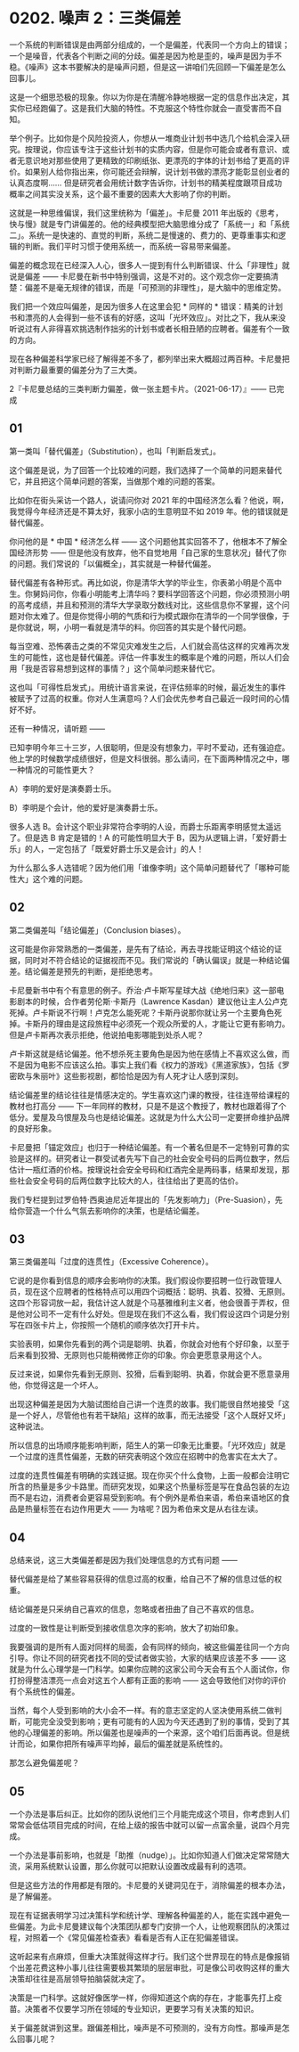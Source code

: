 # 0202. 噪声 2：三类偏差

一个系统的判断错误是由两部分组成的，一个是偏差，代表同一个方向上的错误；一个是噪音，代表各个判断之间的分歧。偏差是因为枪是歪的，噪声是因为手不稳。《噪声》这本书要解决的是噪声问题，但是这一讲咱们先回顾一下偏差是怎么回事儿。

这是一个细思恐极的现象。你以为你是在清醒冷静地根据一定的信息作出决定，其实你已经跑偏了。这是我们大脑的特性。不克服这个特性你就会一直受害而不自知。

举个例子。比如你是个风险投资人，你想从一堆商业计划书中选几个给机会深入研究。按理说，你应该专注于这些计划书的实质内容，但是你可能会或者有意识、或者无意识地对那些使用了更精致的印刷纸张、更漂亮的字体的计划书给了更高的评价。如果别人给你指出来，你可能还会辩解，说计划书做的漂亮才能彰显创业者的认真态度啊…… 但是研究者会用统计数字告诉你，计划书的精美程度跟项目成功概率之间其实没关系，这个最不重要的因素大大影响了你的判断。

这就是一种思维偏误，我们这里统称为「偏差」。卡尼曼 2011 年出版的《思考，快与慢》就是专门讲偏差的。他的经典模型把大脑思维分成了「系统一」和「系统二」。系统一是快速的、直觉的判断，系统二是慢速的、费力的、更尊重事实和逻辑的判断。我们平时习惯于使用系统一，而系统一容易带来偏差。

偏差的概念现在已经深入人心，很多人一提到有什么判断错误、什么「非理性」就说是偏差 —— 卡尼曼在新书中特别强调，这是不对的。这个观念你一定要搞清楚：偏差不是毫无规律的错误，而是「可预测的非理性」，是大脑中的思维定势。

我们把一个效应叫偏差，是因为很多人在这里会犯 * 同样的 * 错误：精美的计划书和漂亮的人会得到一些不该有的好感，这叫「光环效应」。对比之下，我从来没听说过有人非得喜欢挑选制作拙劣的计划书或者长相丑陋的应聘者。偏差有个一致的方向。

现在各种偏差科学家已经了解得差不多了，都列举出来大概超过两百种。卡尼曼把对判断力最重要的偏差分为了三大类。

2『卡尼曼总结的三类判断力偏差，做一张主题卡片。（2021-06-17）』—— 已完成

## 01

第一类叫「替代偏差」（Substitution），也叫「判断启发式」。

这个偏差是说，为了回答一个比较难的问题，我们选择了一个简单的问题来替代它，并且把这个简单问题的答案，当做那个难的问题的答案。

比如你在街头采访一个路人，说请问你对 2021 年的中国经济怎么看？他说，啊，我觉得今年经济还是不算太好，我家小店的生意明显不如 2019 年。他的错误就是替代偏差。

你问他的是 * 中国 * 经济怎么样 —— 这个问题他其实回答不了，他根本不了解全国经济形势 —— 但是他没有放弃，他不自觉地用「自己家的生意状况」替代了你的问题。我们常说的「以偏概全」，其实就是一种替代偏差。

替代偏差有各种形式。再比如说，你是清华大学的毕业生，你表弟小明是个高中生。你舅妈问你，你看小明能考上清华吗？要科学回答这个问题，你必须预测小明的高考成绩，并且和预测的清华大学录取分数线对比，这些信息你不掌握，这个问题对你太难了。但是你觉得小明的气质和行为模式跟你在清华的一个同学很像，于是你就说，啊，小明一看就是清华的料。你回答的其实是个替代问题。

每当空难、恐怖袭击之类的不常见灾难发生之后，人们就会高估这样的灾难再次发生的可能性，这也是替代偏差。评估一件事发生的概率是个难的问题，所以人们会用「我是否容易想到这样的事情？」这个简单问题来替代它。

这也叫「可得性启发式」。用统计语言来说，在评估频率的时候，最近发生的事件被赋予了过高的权重。你对人生满意吗？人们会优先参考自己最近一段时间的心情好不好。

还有一种情况，请听题 ——

已知李明今年三十三岁，人很聪明，但是没有想象力，平时不爱动，还有强迫症。他上学的时候数学成绩很好，但是文科很弱。那么请问，在下面两种情况之中，哪一种情况的可能性更大？

A）李明的爱好是演奏爵士乐。

B）李明是个会计，他的爱好是演奏爵士乐。

很多人选 B。会计这个职业非常符合李明的人设，而爵士乐距离李明感觉太遥远了。但是选 B 肯定是错的！A 的可能性明显大于 B，因为从逻辑上讲，「爱好爵士乐」的人，一定包括了「既爱好爵士乐又是会计」的人！

为什么那么多人选错呢？因为他们用「谁像李明」这个简单问题替代了「哪种可能性大」这个难的问题。

## 02

第二类偏差叫「结论偏差」（Conclusion biases）。

这可能是你非常熟悉的一类偏差，是先有了结论，再去寻找能证明这个结论的证据，同时对不符合结论的证据视而不见。我们常说的「确认偏误」就是一种结论偏差。结论偏差是预先的判断，是拒绝思考。

卡尼曼新书中有个有意思的例子。乔治·卢卡斯写星球大战《绝地归来》这一部电影剧本的时候，合作者劳伦斯·卡斯丹（Lawrence Kasdan）建议他让主人公卢克死掉。卢卡斯说不行啊！卢克怎么能死呢？卡斯丹说那你就让另一个主要角色死掉。卡斯丹的理由是这段旅程中必须死一个观众所爱的人，才能让它更有影响力。但是卢卡斯再次表示拒绝，他说拍电影哪能到处杀人呢？

卢卡斯这就是结论偏差。他不想杀死主要角色是因为他在感情上不喜欢这么做，而不是因为电影不应该这么拍。事实上我们看《权力的游戏》《黑道家族》，包括《罗密欧与朱丽叶》这些影视剧，都恰恰是因为有人死才让人感到深刻。

结论偏差里的结论往往是情感决定的。学生喜欢这门课的教授，往往连带给课程的教材也打高分 —— 下一年同样的教材，只是不是这个教授了，教材也跟着得了个低分。爱屋及乌恨屋及乌也是结论偏差。这就是为什么大公司一定要拼命维护品牌的良好形象。

卡尼曼把「锚定效应」也归于一种结论偏差。有一个著名但是不一定特别可靠的实验是这样的。研究者让一群受试者先写下自己的社会安全号码的后两位数字，然后估计一瓶红酒的价格。按理说社会安全号码和红酒完全是两码事，结果却发现，那些社会安全号码的后两位数字比较大的人，往往给出了更高的估价。

我们专栏提到过罗伯特·西奥迪尼近年提出的「先发影响力」（Pre-Suasion），先给你营造一个什么气氛去影响你的决策，也是结论偏差。

## 03

第三类偏差叫「过度的连贯性」（Excessive Coherence）。

它说的是你看到信息的顺序会影响你的决策。我们假设你要招聘一位行政管理人员，现在这个应聘者的性格特点可以用四个词概括：聪明、执着、狡猾、无原则。这四个形容词放一起，我估计这人就是个马基雅维利主义者，他会很善于弄权，但是他对公司不一定有什么好处。但是现在我们不这么看，我们假设这四个词是分别写在四张卡片上，你按照一个随机的顺序依次打开卡片。

实验表明，如果你先看到的两个词是聪明、执着，你就会对他有个好印象，以至于后来看到狡猾、无原则也只能稍微修正你的印象。你会更愿意录用这个人。

反过来说，如果你先看到无原则、狡猾，后看到聪明、执着，你就会更不愿意录用他，你觉得这是一个坏人。

出现这种偏差是因为大脑试图给自己讲一个连贯的故事。我们能很自然地接受「这是一个好人，尽管他也有若干缺陷」这样的故事，而无法接受「这个人既好又坏」这种说法。

所以信息的出场顺序能影响判断，陌生人的第一印象无比重要。「光环效应」就是一个过度的连贯性偏差，无数的研究表明这个效应在招聘中的危害实在太大了。

过度的连贯性偏差有明确的实践证据。现在你买个什么食物，上面一般都会注明它所含的热量是多少卡路里。而研究发现，如果这个热量标签是写在食品包装的左边而不是右边，消费者会更容易受到影响。有个例外是希伯来语，希伯来语地区的食品是热量标签在右边作用更大 —— 为啥呢？因为希伯来文是从右往左读。

## 04

总结来说，这三大类偏差都是因为我们处理信息的方式有问题 ——

替代偏差是给了某些容易获得的信息过高的权重，给自己不了解的信息过低的权重。

结论偏差是只采纳自己喜欢的信息，忽略或者扭曲了自己不喜欢的信息。

过度的一致性是让判断受到接收信息次序的影响，放大了初始印象。

我要强调的是所有人面对同样的局面，会有同样的倾向，被这些偏差往同一个方向引导。你让不同的研究者找不同的受试者做实验，大家的结果应该差不多 —— 这就是为什么心理学是一门科学。如果你应聘的这家公司今天会有五个人面试你，你打扮得整洁漂亮一点会对这五个人都有正面的影响 —— 这会导致他们对你的评价有个系统性的偏差。

当然，每个人受到影响的大小会不一样。有的意志坚定的人坚决使用系统二做判断，可能完全没受到影响；更有可能有的人因为今天还遇到了别的事情，受到了其他的心理偏差的影响。所以偏差也是噪声的一个来源，这个咱们后面再说。但是统计而论，如果你把所有噪声平均掉，最后的偏差就是系统性的。

那怎么避免偏差呢？

## 05

一个办法是事后纠正。比如你的团队说他们三个月能完成这个项目，你考虑到人们常常会低估项目完成的时间，在给上级的报告中就可以留一点富余量，说四个月完成。

一个办法是事前影响，也就是「助推（nudge）」。比如你知道人们做决定常常随大流，采用系统默认设置，那么你就可以把默认设置改成最有利的选项。

但是这些方法的作用都是有限的。卡尼曼的关键洞见在于，消除偏差的根本办法，是了解偏差。

现在有证据表明学习过决策科学和统计学、理解各种偏差的人，能在实践中避免一些偏差。为此卡尼曼建议每个决策团队都专门安排一个人，让他观察团队的决策过程，对照着一个《常见偏差检查表》看看是否有人正在犯偏差错误。

这听起来有点麻烦，但重大决策就得这样才行。我们这个世界现在的特点是像报销个出差花费这种小事儿往往需要极其繁琐的层层审批，可是像公司收购这样的重大决策却往往是高层领导拍脑袋就决定了。

决策是一门科学。这就好像医学一样，你得知道这个病的存在，才能事先打上疫苗。决策者不仅要学习所在领域的专业知识，更要学习有关决策的知识。

关于偏差就讲到这里。跟偏差相比，噪声是不可预测的，没有方向性。那噪声是怎么回事儿呢？